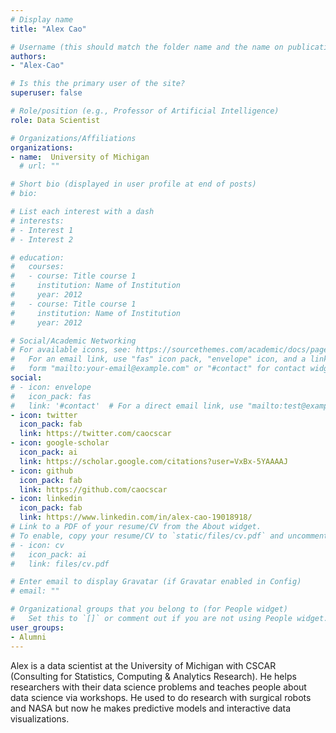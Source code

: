 ```yaml
---
# Display name
title: "Alex Cao"

# Username (this should match the folder name and the name on publications)
authors:
- "Alex-Cao"

# Is this the primary user of the site?
superuser: false

# Role/position (e.g., Professor of Artificial Intelligence)
role: Data Scientist

# Organizations/Affiliations
organizations:
- name:  University of Michigan
  # url: ""

# Short bio (displayed in user profile at end of posts)
# bio: 

# List each interest with a dash
# interests:
# - Interest 1
# - Interest 2

# education:
#   courses:
#   - course: Title course 1
#     institution: Name of Institution
#     year: 2012
#   - course: Title course 1
#     institution: Name of Institution
#     year: 2012

# Social/Academic Networking
# For available icons, see: https://sourcethemes.com/academic/docs/page-builder/#icons
#   For an email link, use "fas" icon pack, "envelope" icon, and a link in the
#   form "mailto:your-email@example.com" or "#contact" for contact widget.
social:
# - icon: envelope
#   icon_pack: fas
#   link: '#contact'  # For a direct email link, use "mailto:test@example.org".
- icon: twitter
  icon_pack: fab
  link: https://twitter.com/caocscar
- icon: google-scholar
  icon_pack: ai
  link: https://scholar.google.com/citations?user=VxBx-5YAAAAJ
- icon: github
  icon_pack: fab
  link: https://github.com/caocscar
- icon: linkedin
  icon_pack: fab
  link: https://www.linkedin.com/in/alex-cao-19018918/
# Link to a PDF of your resume/CV from the About widget.
# To enable, copy your resume/CV to `static/files/cv.pdf` and uncomment the lines below.
# - icon: cv
#   icon_pack: ai
#   link: files/cv.pdf

# Enter email to display Gravatar (if Gravatar enabled in Config)
# email: ""

# Organizational groups that you belong to (for People widget)
#   Set this to `[]` or comment out if you are not using People widget.
user_groups:
- Alumni
---
```

Alex is a data scientist at the University of Michigan with CSCAR (Consulting for Statistics, Computing & Analytics Research). He helps researchers with their data science problems and teaches people about data science via workshops. He used to do research with surgical robots and NASA but now he makes predictive models and interactive data visualizations.
